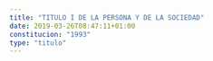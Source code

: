 ```yaml
---
title: "TITULO I DE LA PERSONA Y DE LA SOCIEDAD"
date: 2019-03-26T08:47:11+01:00
constitucion: "1993"
type: "titulo"
---
```



